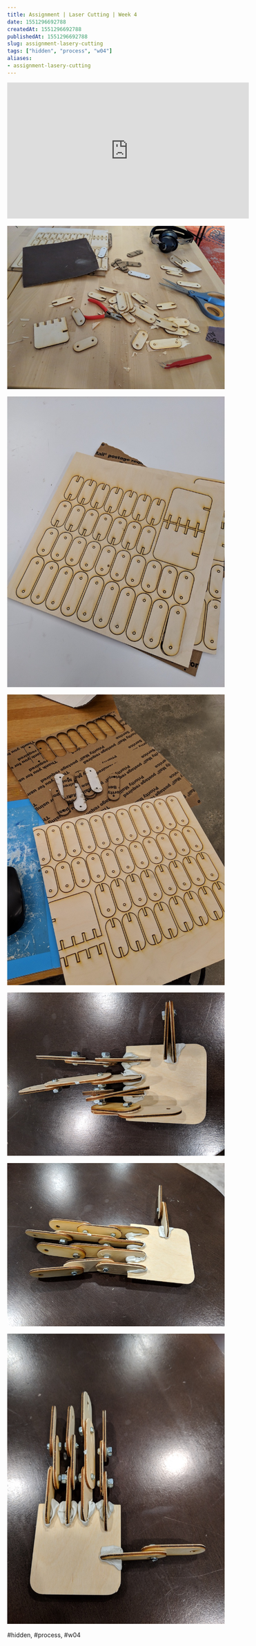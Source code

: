 ```yaml
---
title: Assignment | Laser Cutting | Week 4
date: 1551296692788
createdAt: 1551296692788
publishedAt: 1551296692788
slug: assignment-lasery-cutting
tags: ["hidden", "process", "w04"]
aliases:
- assignment-lasery-cutting
---
```


<iframe width="560" height="315" src="https://www.youtube.com/embed/sAyTYVtiF2o" frameborder="0" allow="accelerometer; autoplay; encrypted-media; gyroscope; picture-in-picture" allowfullscreen></iframe>

![](./lasercut1.jpg)

![](./lasercut2.jpg)

![](./lasercut3.jpg)

![](./lasercut4.jpg)

![](./lasercut5.jpg)

![](./lasercut6.jpg)

#hidden, #process, #w04
